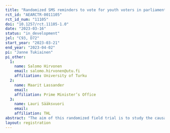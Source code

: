 ```yaml
---
title: "Randomized SMS reminders to vote for youth voters in parliamentary elections"
rct_id: "AEARCTR-0011105"
rct_id_num: "11105"
doi: "10.1257/rct.11105-1.0"
date: "2023-03-16"
status: "in_development"
jel: "C93, D72"
start_year: "2023-03-21"
end_year: "2023-04-02"
pi: "Janne Tukiainen"
pi_other:
  1:
    name: Salomo Hirvonen
    email: salomo.hirvonen@utu.fi
    affiliation: University of Turku
  2:
    name: Maarit Lassander
    email: 
    affiliation: Prime Minister’s Office
  3:
    name: Lauri Sääksvuori
    email: 
    affiliation: THL
abstract: "The aim of this randomized field trial is to study the causal effect of SMS voting reminders on turnout of young voters in upcoming Finnish parliamentary elections together with dynamic effects of previously received voting reminders during the 2022 county elections SMS voting reminder trial. The turnout has been noticeably low among youth voters compared to older age groups in Finland. Thus, the target population of this intervention is from 18 to 30 years old individuals who are eligible to vote, living in municipalities with an electronic voting registry (i.e. the turnout is registered at the individual level) and having a cellular phone number. We are going to estimate whether SMS reminder received during the upcoming parliamentary elections will increase turnout and if SMS reminder received during the previous county elections affects the turnout in parliamentary elections and whether this effect differs if SMS reminder was received also during the parliamentary elections. The sample is randomized into control group which does not receive a reminder and into treatment group which receives a neutral reminder on election dates and urges to vote. Treatment group will receive an SMS before the advance voting period and another before the election day. Potential heterogeneous effects by predicted voting propensity, predicted left-right voting, voting area party support, previous voting participation, geographical area and socioeconomic status will be estimated. In addition to that we will explore spill over effects within the household, close by neighbourhood and workplace."
layout: registration
---
```



